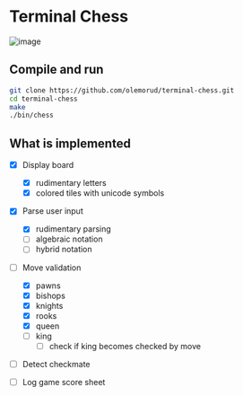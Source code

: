 # Terminal Chess

![image](https://user-images.githubusercontent.com/82065181/226206893-6ee3e12d-89a6-47ef-9ce0-9ed6f41c2d6f.png)

## Compile and run
```sh
git clone https://github.com/olemorud/terminal-chess.git
cd terminal-chess
make
./bin/chess
```
## What is implemented
- [x] Display board
  - [x] rudimentary letters
  - [x] colored tiles with unicode symbols
- [x] Parse user input
  - [x] rudimentary parsing
  - [ ] algebraic notation
  - [ ] hybrid notation
- [ ] Move validation
  - [x] pawns
  - [x] bishops
  - [x] knights
  - [x] rooks
  - [x] queen
  - [ ] king
    - [ ] check if king becomes checked by move
- [ ] Detect checkmate
- [ ] Log game score sheet

